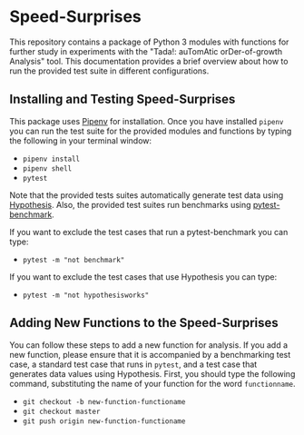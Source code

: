 # Speed-Surprises

This repository contains a package of Python 3 modules with functions for
further study in experiments with the "Tada!: auTomAtic orDer-of-growth
Analysis" tool. This documentation provides a brief overview about how to run
the provided test suite in different configurations.

## Installing and Testing Speed-Surprises

This package uses [Pipenv](https://github.com/pypa/pipenv) for installation.
Once you have installed `pipenv` you can run the test suite for the provided
modules and functions by typing the following in your terminal window:

- `pipenv install`
- `pipenv shell`
- `pytest`

Note that the provided tests suites automatically generate test data using
[Hypothesis](https://hypothesis.works/). Also, the provided test suites run
benchmarks using
[pytest-benchmark](https://github.com/ionelmc/pytest-benchmark).

If you want to exclude the test cases that run a pytest-benchmark you can type:

- `pytest -m "not benchmark"`

If you want to exclude the test cases that use Hypothesis you can type:

- `pytest -m "not hypothesisworks"`

## Adding New Functions to the Speed-Surprises

You can follow these steps to add a new function for analysis. If you add a new
function, please ensure that it is accompanied by a benchmarking test case, a
standard test case that runs in `pytest`, and a test case that generates data
values using Hypothesis. First, you should type the following command,
substituting the name of your function for the word `functionname`.

- `git checkout -b new-function-functioname`
- `git checkout master`
- `git push origin new-function-functioname`
